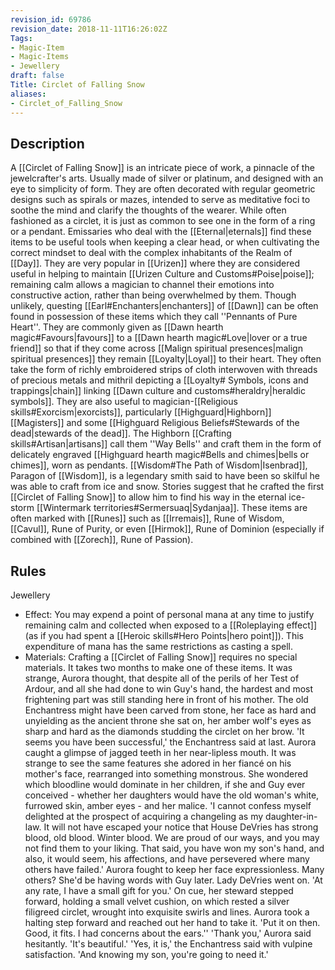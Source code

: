 ```yaml
---
revision_id: 69786
revision_date: 2018-11-11T16:26:02Z
Tags:
- Magic-Item
- Magic-Items
- Jewellery
draft: false
Title: Circlet of Falling Snow
aliases:
- Circlet_of_Falling_Snow
---
```

## Description
A [[Circlet of Falling Snow]] is an intricate piece of work, a pinnacle of the jewelcrafter's arts. Usually made of silver or platinum, and designed with an eye to simplicity of form. They are often decorated with regular geometric designs such as spirals or mazes, intended to serve as meditative foci to soothe the mind and clarify the thoughts of the wearer. While often fashioned as a circlet, it is just as common to see one in the form of a ring or a pendant. Emissaries who deal with the [[Eternal|eternals]] find these items to be useful tools when keeping a clear head, or when cultivating the correct mindset to deal with the complex inhabitants of the Realm of [[Day]]. They are very popular in [[Urizen]] where they are considered useful in helping to maintain [[Urizen Culture and Customs#Poise|poise]]; remaining calm allows a magician to channel their emotions into constructive action, rather than being overwhelmed by them.
Though unlikely, questing [[Earl#Enchanters|enchanters]] of [[Dawn]] can be often found in possession of these items which they call ''Pennants of Pure Heart''. They are commonly given as [[Dawn hearth magic#Favours|favours]] to a [[Dawn hearth magic#Love|lover or a true friend]] so that if they come across [[Malign spiritual presences|malign spiritual presences]] they remain [[Loyalty|Loyal]] to their heart. They often take the form of richly embroidered strips of cloth interwoven with threads of precious metals and mithril depicting a [[Loyalty# Symbols, icons and trappings|chain]] linking [[Dawn culture and customs#heraldry|heraldic symbols]]. 
They are also useful to magician-[[Religious skills#Exorcism|exorcists]], particularly [[Highguard|Highborn]] [[Magisters]] and some [[Highguard Religious Beliefs#Stewards of the dead|stewards of the dead]]. The Highborn [[Crafting skills#Artisan|artisans]] call them ''Way Bells'' and craft them in the form of delicately engraved [[Highguard hearth magic#Bells and chimes|bells or chimes]], worn as pendants.
[[Wisdom#The Path of Wisdom|Isenbrad]], Paragon of [[Wisdom]], is a legendary smith said to have been so skilful he was able to craft from ice and snow. Stories suggest that he crafted the first [[Circlet of Falling Snow]] to allow him to find his way in the eternal ice-storm [[Wintermark territories#Sermersuaq|Sydanjaa]].
These items are often marked with [[Runes]] such as [[Irremais]], Rune of Wisdom, [[Cavul]], Rune of Purity, or even [[Hirmok]], Rune of Dominion (especially if combined with [[Zorech]], Rune of Passion).
## Rules
Jewellery
* Effect: You may expend a point of personal mana at any time to justify remaining calm and collected when exposed to a [[Roleplaying effect]] (as if you had spent a [[Heroic skills#Hero Points|hero point]]). This expenditure of mana has the same restrictions as casting a spell.
* Materials: Crafting a [[Circlet of Falling Snow]] requires no special materials. It takes two months to make one of these items.
It was strange, Aurora thought, that despite all of the perils of her Test of Ardour, and all she had done to win Guy's hand, the hardest and most frightening part was still standing here in front of his mother. The old Enchantress might have been carved from stone, her face as hard and unyielding as the ancient throne she sat on, her amber wolf's eyes as sharp and hard as the diamonds studding the circlet on her brow. 
'It seems you have been successful,' the Enchantress said at last. Aurora caught a glimpse of jagged teeth in her near-lipless mouth. It was strange to see the same features she adored in her fiancé on his mother's face, rearranged into something monstrous. She wondered which bloodline would dominate in her children, if she and Guy ever conceived - whether her daughters would have the old woman's white, furrowed skin, amber eyes - and her malice. 'I cannot confess myself delighted at the prospect of acquiring a changeling as my daughter-in-law. It will not have escaped your notice that House DeVries has strong blood, old blood. Winter blood. We are proud of our ways, and you may not find them to your liking. That said, you have won my son's hand, and also, it would seem, his affections, and have persevered where many others have failed.'
Aurora fought to keep her face expressionless.  Many others? She'd be having words with Guy later. Lady DeVries went on.
'At any rate, I have a small gift for you.' On cue, her steward stepped forward, holding a small velvet cushion, on which rested a silver filigreed circlet, wrought into exquisite swirls and lines. Aurora took a halting step forward and reached out her hand to take it. 'Put it on then. Good, it fits. I had concerns about the ears.''
'Thank you,' Aurora said hesitantly. 'It's beautiful.'
'Yes, it is,' the Enchantress said with vulpine satisfaction. 'And knowing my son, you're going to need it.'